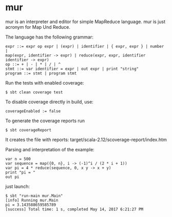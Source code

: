 # mur
mur is an interpreter and editor for simple MapReduce language. mur is just acronym for Map Und Reduce. 

The language has the following grammar:
```
expr ::= expr op expr | (expr) | identifier | { expr, expr } | number |
map(expr, identifier -> expr) | reduce(expr, expr, identifier identifier -> expr)
op ::= + | - | * | / | ^
stmt ::= var identifier = expr | out expr | print "string"
program ::= stmt | program stmt
```

Run the tests with enabled coverage:
```
$ sbt clean coverage test
```
To disable coverage directly in build, use:
```
coverageEnabled := false
```
To generate the coverage reports run
```
$ sbt coverageReport
```
It creates the file with reports: target/scala-2.12/scoverage-report/index.htm

Parsing and interpretation of the example:
```
var n = 500
var sequence = map({0, n}, i -> (-1)^i / (2 * i + 1))
var pi = 4 * reduce(sequence, 0, x y -> x + y)
print "pi = "
out pi
```
just launch:
```
$ sbt "run-main mur.Main"
[info] Running mur.Main 
pi = 3.143588659585789
[success] Total time: 1 s, completed May 14, 2017 6:21:27 PM
```